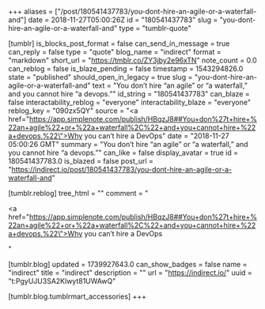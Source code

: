 +++
aliases = ["/post/180541437783/you-dont-hire-an-agile-or-a-waterfall-and"]
date = 2018-11-27T05:00:26Z
id = "180541437783"
slug = "you-dont-hire-an-agile-or-a-waterfall-and"
type = "tumblr-quote"

[tumblr]
is_blocks_post_format = false
can_send_in_message = true
can_reply = false
type = "quote"
blog_name = "indirect"
format = "markdown"
short_url = "https://tmblr.co/ZY3jby2e96xTN"
note_count = 0.0
can_reblog = false
is_blaze_pending = false
timestamp = 1543294826.0
state = "published"
should_open_in_legacy = true
slug = "you-dont-hire-an-agile-or-a-waterfall-and"
text = "You don&rsquo;t hire &ldquo;an agile&rdquo; or &ldquo;a waterfall,&rdquo; and you cannot hire &ldquo;a devops.&rdquo;"
id_string = "180541437783"
can_blaze = false
interactability_reblog = "everyone"
interactability_blaze = "everyone"
reblog_key = "090zx5QY"
source = "<a href=\"https://app.simplenote.com/publish/HBqzJ8##You+don%27t+hire+%22an+agile%22+or+%22a+waterfall%2C%22+and+you+cannot+hire+%22a+devops.%22\">Why you can&rsquo;t hire a DevOps</a>"
date = "2018-11-27 05:00:26 GMT"
summary = "You don’t hire “an agile” or “a waterfall,” and you cannot hire “a devops.”"
can_like = false
display_avatar = true
id = 180541437783.0
is_blazed = false
post_url = "https://indirect.io/post/180541437783/you-dont-hire-an-agile-or-a-waterfall-and"

[tumblr.reblog]
tree_html = ""
comment = "<p><a href=\"https://app.simplenote.com/publish/HBqzJ8##You+don%27t+hire+%22an+agile%22+or+%22a+waterfall%2C%22+and+you+cannot+hire+%22a+devops.%22\">Why you can’t hire a DevOps</a></p>"

[tumblr.blog]
updated = 1739927643.0
can_show_badges = false
name = "indirect"
title = "indirect"
description = ""
url = "https://indirect.io/"
uuid = "t:PgyUJU3SA2Klwyt81UWAwQ"

[tumblr.blog.tumblrmart_accessories]
+++
